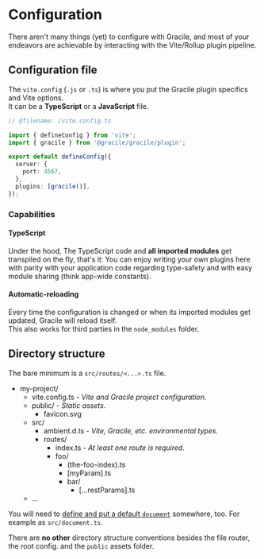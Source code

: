 # <i-c o='ph:gear-duotone'></i-c>Configuration

There aren't many things (yet) to configure with Gracile, and most of your endeavors are achievable by interacting with the Vite/Rollup plugin pipeline.

## Configuration file

The `vite.config` (`.js` or `.ts`) is where you put the Gracile plugin specifics and Vite options.  
It can be a **TypeScript** or a **JavaScript** file.

```ts twoslash
// @filename: /vite.config.ts

import { defineConfig } from 'vite';
import { gracile } from '@gracile/gracile/plugin';

export default defineConfig({
  server: {
    port: 4567,
  },
  plugins: [gracile()],
});
```

### Capabilities

#### TypeScript

Under the hood, The TypeScript code and **all imported modules** get transpiled on the fly, that's it:
You can enjoy writing your own plugins here with parity with
your application code regarding type-safety and with easy module sharing (think app-wide constants).

#### Automatic-reloading

Every time the configuration is changed or when its imported modules get updated, Gracile will reload itself.  
This also works for third parties in the `node_modules` folder.

## Directory structure

The bare minimum is a `src/routes/<...>.ts` file.

<div class="file-tree">

- my-project/
  - vite.config.ts _- Vite and Gracile project configuration_.
  - public/ _- Static assets_.
    - favicon.svg
  - src/
    - ambient.d.ts _- Vite, Gracile, etc. environmental types_.
    - routes/
      - index.ts _- At least one route is required_.
      - foo/
        - (the-foo-index).ts
        - [myParam].ts
        - bar/
          - [...restParams].ts
  - ...

</div>

You will need to [define and put a default `document`](/docs/learn/usage/defining-base-document/) somewhere, too. For example as `src/document.ts`.

There are **no other** directory structure conventions besides the file router, the root config. and the `public` assets folder.
